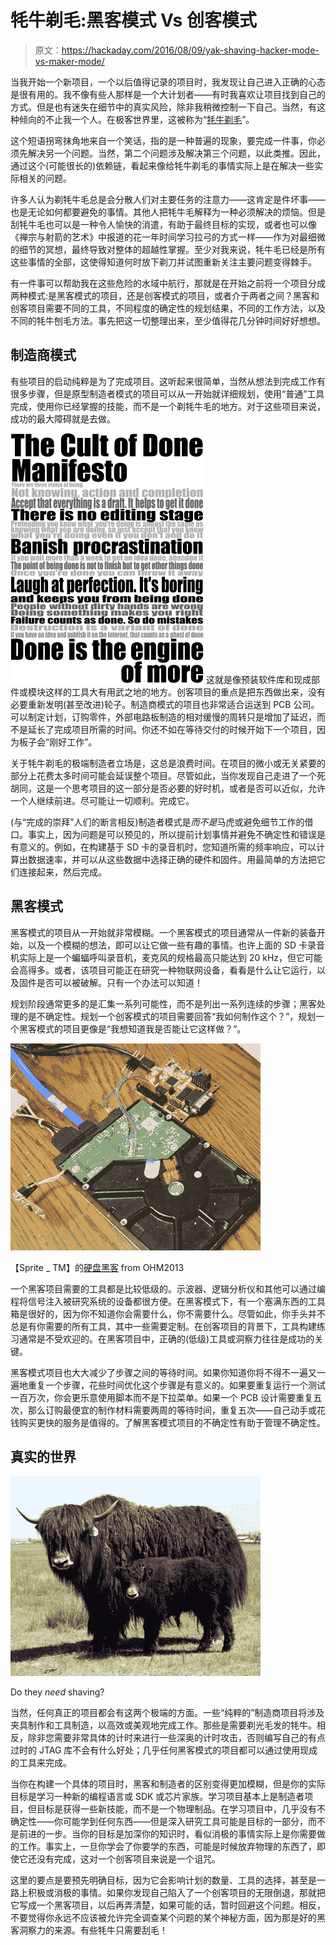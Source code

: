 # 牦牛剃毛:黑客模式 Vs 创客模式

> 原文：<https://hackaday.com/2016/08/09/yak-shaving-hacker-mode-vs-maker-mode/>

当我开始一个新项目，一个以后值得记录的项目时，我发现让自己进入正确的心态是很有用的。我不像有些人那样是一个大计划者——有时我喜欢让项目找到自己的方式。但是也有迷失在细节中的真实风险，除非我稍微控制一下自己。当然，有这种倾向的不止我一个人。在极客世界里，这被称为“[牦牛剃毛](http://projects.csail.mit.edu/gsb/old-archive/gsb-archive/gsb2000-02-11.html)”。

这个短语拐弯抹角地来自一个笑话，指的是一种普遍的现象，要完成一件事，你必须先解决另一个问题。当然，第二个问题涉及解决第三个问题，以此类推。因此，通过这个(可能很长的)依赖链，看起来像给牦牛剃毛的事情实际上是在解决一些实际相关的问题。

许多人认为剃牦牛毛总是会分散人们对主要任务的注意力——这肯定是件坏事——也是无论如何都要避免的事情。其他人把牦牛毛解释为一种必须解决的烦恼。但是刮牦牛毛也可以是一种令人愉快的消遣，有助于最终目标的实现，或者也可以像《禅宗与射箭的艺术》中报道的花一年时间学习拉弓的方式一样——作为对最细微的细节的冥想，最终导致对整体的超越性掌握。至少对我来说，牦牛毛已经是所有这些事情的全部，这使得知道何时放下剃刀并试图重新关注主要问题变得棘手。

有一件事可以帮助我在这些危险的水域中航行，那就是在开始之前将一个项目分成两种模式:是黑客模式的项目，还是创客模式的项目，或者介于两者之间？黑客和创客项目需要不同的工具，不同程度的确定性的规划结果，不同的工作方法，以及不同的牦牛刨毛方法。事先把这一切整理出来，至少值得花几分钟时间好好想想。

## 制造商模式

有些项目的启动纯粹是为了完成项目。这听起来很简单，当然从想法到完成工作有很多步骤，但是原型制造者模式的项目可以从一开始就详细规划，使用“普通”工具完成，使用你已经掌握的技能，而不是一个剃牦牛毛的地方。对于这些项目来说，成功的最大障碍就是去做。

[![done_manifesto](img/b4e7a28eab95a537d73444c4282dd4d5.png)](https://hackaday.com/wp-content/uploads/2016/08/done_manifesto.png) 这就是像预装软件库和现成部件或模块这样的工具大有用武之地的地方。创客项目的重点是把东西做出来，没有必要重新发明(甚至改进)轮子。制造商模式的项目也非常适合运送到 PCB 公司。可以制定计划，订购零件，外部电路板制造的相对缓慢的周转只是增加了延迟，而不是延长了完成项目所需的时间。你还不如在等待交付的时候开始下一个项目，因为板子会“刚好工作”。

关于牦牛剃毛的极端制造者立场是，这总是浪费时间。在项目的微小或无关紧要的部分上花费太多时间可能会延误整个项目。尽管如此，当你发现自己走进了一个死胡同，这是一个思考项目的这一部分是否必要的好时机，或者是否可以近似，允许一个人继续前进。尽可能让一切顺利。完成它。

(与“完成的崇拜”人们的断言相反)制造者模式是*而不是*马虎或避免细节工作的借口。事实上，因为问题是可以预见的，所以提前计划事情并避免不确定性和错误是有意义的。例如，在构建基于 SD 卡的录音机时，您知道所需的频率响应，可以计算出数据速率，并可以从这些数据中选择正确的硬件和固件。用最简单的方法把它们连接起来，然后完成。

## 黑客模式

黑客模式的项目从一开始就非常模糊。一个黑客模式的项目通常从一件新的装备开始，以及一个模糊的想法，即可以让它做一些有趣的事情。也许上面的 SD 卡录音机实际上是一个蝙蝠呼叫录音机，麦克风的规格最高只能达到 20 kHz，但它可能会高得多。或者，该项目可能正在研究一种物联网设备，看看是什么让它运行，以及固件是否可以被破解。只有一个办法可以知道！

规划阶段通常更多的是汇集一系列可能性，而不是列出一系列连续的步骤；黑客处理的是不确定性。规划一个创客模式的项目需要回答“我如何制作这个？”，规划一个黑客模式的项目更像是“我想知道我是否能让它这样做？”。

[![[Sprite_TM]'s hard drive hack from OHM2013](img/345db31d1fd2ca7ad7a71b76b94c35cf.png)](https://hackaday.com/wp-content/uploads/2016/01/hacking-hard-drive-controllers.jpg)

【Sprite _ TM】的[硬盘黑客](http://hackaday.com/2013/08/02/sprite_tm-ohm2013-talk-hacking-hard-drive-controller-chips/) from OHM2013

一个黑客项目需要的工具都是比较低级的。示波器、逻辑分析仪和其他可以通过编程将信号注入被研究系统的设备都很方便。在黑客模式下，有一个塞满东西的工具箱是很好的，因为你不知道你会需要什么，你不需要什么。尽管如此，你手头并不总是有你需要的所有工具，其中一些需要定制。在创客项目的背景下，工具构建练习通常是不受欢迎的。在黑客项目中，正确的(低级)工具或洞察力往往是成功的关键。

黑客模式项目也大大减少了步骤之间的等待时间。如果你知道你将不得不一遍又一遍地重复一个步骤，花些时间优化这个步骤是有意义的。如果要重复运行一个测试一百万次，你会更乐意使用脚本而不是下拉菜单。如果一个 PCB 设计需要重复五次，那么订购最便宜的制作材料需要两周的等待时间，重复五次——自己动手或花钱购买更快的服务是值得的。了解黑客模式项目的不确定性有助于管理不确定性。

## 真实的世界

[![OLYMPUS DIGITAL CAMERA](img/07ce5a0b1ca3f9267ab11325891902c9.png)](https://hackaday.com/wp-content/uploads/2016/08/yak-yak.jpg)

Do they *need* shaving?

当然，任何真正的项目都会有这两个极端的方面。一些“纯粹的”制造商项目将涉及夹具制作和工具制造，以高效或美观地完成工作。那些是需要剃光毛发的牦牛。相反，除非您需要非常具体的计时来进行一些深奥的计时攻击，否则编写自己的有点过时的 JTAG 库不会有什么好处；几乎任何黑客模式的项目都可以通过使用现成的工具来完成。

当你在构建一个具体的项目时，黑客和制造者的区别变得更加模糊，但是你的实际目标是学习一种新的编程语言或 SDK 或芯片家族。学习项目基本上是制造者项目，但目标是获得一些新技能，而不是一个物理制品。在学习项目中，几乎没有不确定性——你可能学到任何东西——但是深入研究工具可能是目标的一部分，而不是前进的一步。当你的目标是加深你的知识时，看似消极的事情实际上是你需要做的工作。事实上，一旦你学会了你要学的东西，可能是时候放弃物理的东西了，即使它还没有完成，这对一个创客项目来说是一个诅咒。

这里的要点是要预先明确目标，因为它会影响计划的数量、工具的选择，甚至是一路上积极或消极的事情。如果你发现自己陷入了一个创客项目的无限倒退，那就把它写成一个黑客项目，以后再弄清楚，如果可能的话，暂时回避这个问题。相反，不要觉得你永远不应该被允许完全调查某个问题的某个神秘方面，因为那是好的黑客洞察力的来源。有些牦牛只需要刮毛！